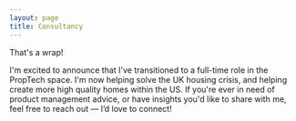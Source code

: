 ```yaml
---
layout: page
title: Consultancy
---
```

That's a wrap!

I'm excited to announce that I've transitioned to a full-time role in the PropTech space. I'm now helping solve the UK housing crisis, and helping create more high quality homes within the US. If you're ever in need of product management advice, or have insights you'd like to share with me, feel free to reach out — I’d love to connect!

